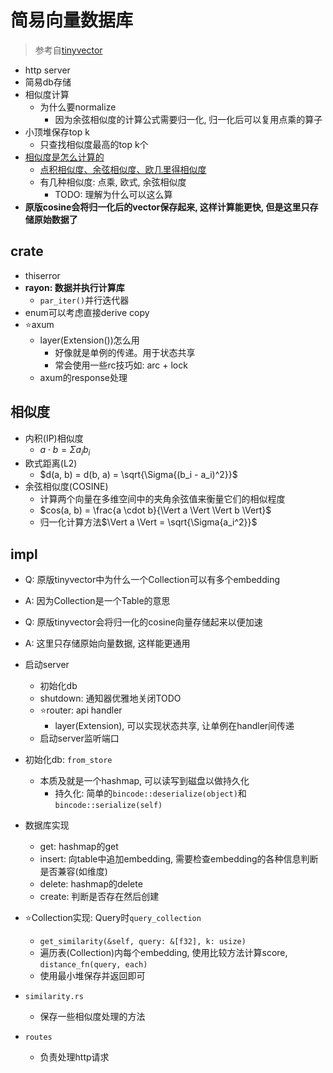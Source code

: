 # 简易向量数据库

> 参考自[tinyvector](https://github.com/m1guelpf/tinyvector)

- http server
- 简易db存储
- 相似度计算
    * 为什么要normalize
        + 因为余弦相似度的计算公式需要归一化, 归一化后可以复用点乘的算子
- 小顶堆保存top k
    * 只查找相似度最高的top k个
- [相似度是怎么计算的](https://cloud.tencent.com/document/product/1709/95430)
    * [点积相似度、余弦相似度、欧几里得相似度](https://zhuanlan.zhihu.com/p/159244903)
    * 有几种相似度: 点乘, 欧式, 余弦相似度
        + TODO: 理解为什么可以这么算
- **原版cosine会将归一化后的vector保存起来, 这样计算能更快, 但是这里只存储原始数据了**


## crate

- thiserror
- **rayon: 数据并执行计算库**
    * `par_iter()`并行迭代器
- enum可以考虑直接derive copy
- ⭐axum
    * layer(Extension())怎么用
        + 好像就是单例的传递。用于状态共享
        + 常会使用一些rc技巧如: arc + lock
    * axum的response处理


## 相似度

- 内积(IP)相似度
    * $a \cdot b = \Sigma {a_i b_i}$
- 欧式距离(L2)
    * $d(a, b) = d(b, a) = \sqrt{\Sigma{(b_i - a_i)^2}}$
- 余弦相似度(COSINE)
    * 计算两个向量在多维空间中的夹角余弦值来衡量它们的相似程度
    * $cos(a, b) = \frac{a \cdot b}{\Vert a \Vert \Vert b \Vert}$
    * 归一化计算方法$\Vert a \Vert = \sqrt{\Sigma{a_i^2}}$


## impl

- Q: 原版tinyvector中为什么一个Collection可以有多个embedding
- A: 因为Collection是一个Table的意思
- Q: 原版tinyvector会将归一化的cosine向量存储起来以便加速
- A: 这里只存储原始向量数据, 这样能更通用

- 启动server
    - 初始化db
    - shutdown: 通知器优雅地关闭TODO
    - ⭐router: api handler
        * layer(Extension), 可以实现状态共享, 让单例在handler间传递
    - 启动server监听端口
- 初始化db: `from_store`
    * 本质及就是一个hashmap, 可以读写到磁盘以做持久化
        + 持久化: 简单的`bincode::deserialize(object)`和`bincode::serialize(self)`
- 数据库实现
    * get: hashmap的get
    * insert: 向table中追加embedding, 需要检查embedding的各种信息判断是否兼容(如维度)
    * delete: hashmap的delete
    * create: 判断是否存在然后创建
- ⭐Collection实现: Query时`query_collection`
    * `get_similarity(&self, query: &[f32], k: usize)`
    * 遍历表(Collection)内每个embedding, 使用比较方法计算score, `distance_fn(query, each)`
    * 使用最小堆保存并返回即可
- `similarity.rs`
    * 保存一些相似度处理的方法
- `routes`
    * 负责处理http请求

